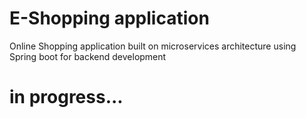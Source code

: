 # E-Shopping application
Online Shopping application built on microservices architecture using Spring boot for backend development

# in progress...
